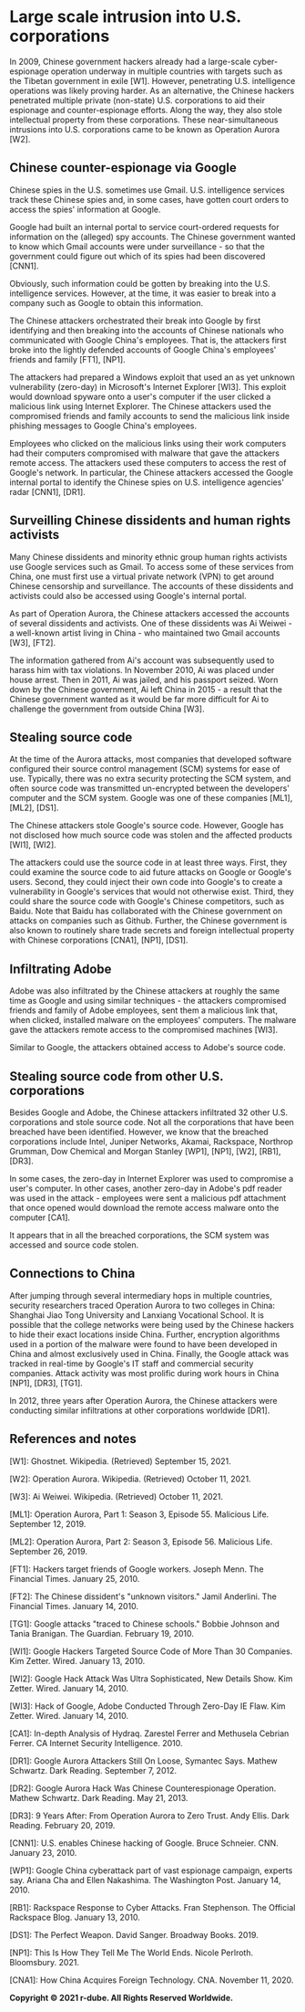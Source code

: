 # Large scale intrusion into U.S. corporations
In 2009, Chinese government hackers already had a large-scale cyber-espionage operation underway in multiple countries with targets such as the Tibetan government in exile \[W1\]. 
However, penetrating U.S. intelligence operations was likely proving harder.
As an alternative, the Chinese hackers penetrated multiple private (non-state) U.S. corporations to aid their espionage and counter-espionage efforts.
Along the way, they also stole intellectual property from these corporations. 
These near-simultaneous intrusions into U.S. corporations came to be known as Operation Aurora \[W2\].

## Chinese counter-espionage via Google
Chinese spies in the U.S. sometimes use Gmail.
U.S. intelligence services track these Chinese spies and, in some cases, have gotten court orders to access the spies' information at Google.

Google had built an internal portal to service court-ordered requests for information on the (alleged) spy accounts.
The Chinese government wanted to know which Gmail accounts were under surveillance - so that the government could figure out which of its spies had been discovered \[CNN1\].

Obviously, such information could be gotten by breaking into the U.S. intelligence services.
However, at the time, it was easier to break into a company such as Google to obtain this information.

The Chinese attackers orchestrated their break into Google by first identifying and then breaking into the accounts of Chinese nationals who communicated with Google China's employees.
That is, the attackers first broke into the lightly defended accounts of Google China's employees' friends and family \[FT1\], \[NP1\].

The attackers had prepared a Windows exploit that used an as yet unknown vulnerability (zero-day) in Microsoft's Internet Explorer \[WI3\].
This exploit would download spyware onto a user's computer if the user clicked a malicious link using Internet Explorer.
The Chinese attackers used the compromised friends and family accounts to send the malicious link inside phishing messages to Google China's employees.

Employees who clicked on the malicious links using their work computers had their computers compromised with malware that gave the attackers remote access.
The attackers used these computers to access the rest of Google's network.
In particular, the Chinese attackers accessed the Google internal portal to identify the Chinese spies on U.S. intelligence agencies' radar \[CNN1\], \[DR1\].

## Surveilling Chinese dissidents and human rights activists
Many Chinese dissidents and minority ethnic group human rights activists use Google services such as Gmail.
To access some of these services from China, one must first use a virtual private network (VPN) to get around Chinese censorship and surveillance.
The accounts of these dissidents and activists could also be accessed using Google's internal portal.

As part of Operation Aurora, the Chinese attackers accessed the accounts of several dissidents and activists.
One of these dissidents was Ai Weiwei - a well-known artist living in China - who maintained two Gmail accounts \[W3\], \[FT2\].

The information gathered from Ai's account was subsequently used to harass him with tax violations.
In November 2010, Ai was placed under house arrest. 
Then in 2011, Ai was jailed, and his passport seized. 
Worn down by the Chinese government, Ai left China in 2015 - a result that the Chinese government wanted as it would be far more difficult for Ai to challenge the government from outside China \[W3\].

## Stealing source code
At the time of the Aurora attacks, most companies that developed software configured their source control management (SCM) systems for ease of use.
Typically, there was no extra security protecting the SCM system, and often source code was transmitted un-encrypted between the developers' computer and the SCM system.
Google was one of these companies \[ML1\], \[ML2\], \[DS1\].

The Chinese attackers stole Google's source code.
However, Google has not disclosed how much source code was stolen and the affected products \[WI1\], \[WI2\].

The attackers could use the source code in at least three ways.
First, they could examine the source code to aid future attacks on Google or Google's users.
Second, they could inject their own code into Google's to create a vulnerability in Google's services that would not otherwise exist.
Third, they could share the source code with Google's Chinese competitors, such as Baidu.
Note that Baidu has collaborated with the Chinese government on attacks on companies such as Github.
Further, the Chinese government is also known to routinely share trade secrets and foreign intellectual property with Chinese corporations \[CNA1\], \[NP1\], \[DS1\].

## Infiltrating Adobe
Adobe was also infiltrated by the Chinese attackers at roughly the same time as Google and using similar techniques - the attackers compromised friends and family of Adobe employees, sent them a malicious link that, when clicked, installed malware on the employees' computers.
The malware gave the attackers remote access to the compromised machines \[WI3\].

Similar to Google, the attackers obtained access to Adobe's source code. 

## Stealing source code from other U.S. corporations
Besides Google and Adobe, the Chinese attackers infiltrated 32 other U.S. corporations and stole source code.
Not all the corporations that have been breached have been identified.
However, we know that the breached corporations include Intel, Juniper Networks, Akamai, Rackspace, Northrop Grumman, Dow Chemical and Morgan Stanley \[WP1\], \[NP1\], \[W2\], \[RB1\], \[DR3\].

In some cases, the zero-day in Internet Explorer was used to compromise a user's computer. 
In other cases, another zero-day in Adobe's pdf reader was used in the attack - employees were sent a malicious pdf attachment that once opened would download the remote access malware onto the computer \[CA1\].

It appears that in all the breached corporations, the SCM system was accessed and source code stolen.

## Connections to China
After jumping through several intermediary hops in multiple countries, security researchers traced Operation Aurora to two colleges in China: Shanghai Jiao Tong University and Lanxiang Vocational School.
It is possible that the college networks were being used by the Chinese hackers to hide their exact locations inside China.
Further, encryption algorithms used in a portion of the malware were found to have been developed in China and almost exclusively used in China.
Finally, the Google attack was tracked in real-time by Google's IT staff and commercial security companies.
Attack activity was most prolific during work hours in China \[NP1\], \[DR3\], \[TG1\].

In 2012, three years after Operation Aurora, the Chinese attackers were conducting similar infiltrations at other corporations worldwide \[DR1\].

## References and notes
\[W1\]: Ghostnet. Wikipedia. (Retrieved) September 15, 2021.

\[W2\]: Operation Aurora. Wikipedia. (Retrieved) October 11, 2021.

\[W3\]: Ai Weiwei. Wikipedia. (Retrieved) October 11, 2021.

\[ML1\]: Operation Aurora, Part 1: Season 3, Episode 55. Malicious Life. September 12, 2019.

\[ML2\]: Operation Aurora, Part 2: Season 3, Episode 56. Malicious Life. September 26, 2019.

\[FT1\]: Hackers target friends of Google workers. Joseph Menn. The Financial Times. January 25, 2010.

\[FT2\]: The Chinese dissident's "unknown visitors." Jamil Anderlini. The Financial Times. January 14, 2010.

\[TG1\]: Google attacks "traced to Chinese schools." Bobbie Johnson and Tania Branigan. The Guardian. February 19, 2010.

\[WI1\]: Google Hackers Targeted Source Code of More Than 30 Companies. Kim Zetter. Wired. January 13, 2010.

\[WI2\]: Google Hack Attack Was Ultra Sophisticated, New Details Show. Kim Zetter. Wired. January 14, 2010.

\[WI3\]: Hack of Google, Adobe Conducted Through Zero-Day IE Flaw. Kim Zetter. Wired. January 14, 2010.

\[CA1\]: In-depth Analysis of Hydraq. Zarestel Ferrer and Methusela Cebrian Ferrer. CA Internet Security Intelligence. 2010.

\[DR1\]: Google Aurora Attackers Still On Loose, Symantec Says. Mathew Schwartz. Dark Reading. September 7, 2012.

\[DR2\]: Google Aurora Hack Was Chinese Counterespionage Operation. Mathew Schwartz. Dark Reading. May 21, 2013.

\[DR3\]: 9 Years After: From Operation Aurora to Zero Trust. Andy Ellis. Dark Reading. February 20, 2019.

\[CNN1\]: U.S. enables Chinese hacking of Google. Bruce Schneier. CNN. January 23, 2010.

\[WP1\]: Google China cyberattack part of vast espionage campaign, experts say. Ariana Cha and Ellen Nakashima. The Washington Post. January 14, 2010.

\[RB1\]: Rackspace Response to Cyber Attacks. Fran Stephenson. The Official Rackspace Blog. January 13, 2010.

\[DS1\]: The Perfect Weapon. David Sanger. Broadway Books. 2019.

\[NP1\]: This Is How They Tell Me The World Ends. Nicole Perlroth. Bloomsbury. 2021.

\[CNA1\]: How China Acquires Foreign Technology. CNA. November 11, 2020.

**Copyright © 2021 r-dube. All Rights Reserved Worldwide.**